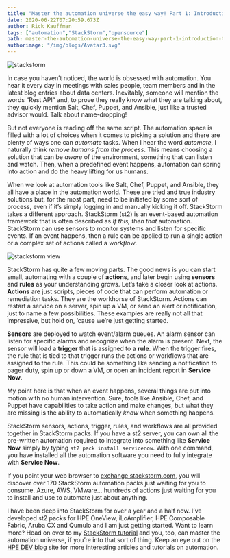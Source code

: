```yaml
---
title: "Master the automation universe the easy way! Part 1: Introduction to StackStorm"
date: 2020-06-22T07:20:59.673Z
author: Rick Kauffman 
tags: ["automation","StackStorm","opensource"]
path: master-the-automation-universe-the-easy-way-part-1-introduction-to-stack
authorimage: "/img/blogs/Avatar3.svg"
---
```

![stackstorm](https://hpe-developer-portal.s3.amazonaws.com/uploads/media/2020/6/stackstorm-1592810807425.png)

In case you haven’t noticed, the world is obsessed with automation. You hear it every day in meetings with sales people, team members and in the latest blog entries about data centers. Inevitably, someone will mention the words “Rest API” and, to prove they really know what they are talking about, they quickly mention Salt, Chef, Puppet, and Ansible, just like a trusted advisor would. Talk about name-dropping!

But not everyone is reading off the same script. The automation space is filled with a lot of choices when it comes to picking a solution and there are plenty of ways one can *automate* tasks. When I hear the word *automate*, I naturally think *remove humans from the process*.  This means choosing a solution that can be *aware* of the environment, something that can listen and watch. Then, when a predefined event happens, automation can spring into action and do the heavy lifting for us humans.

When we look at automation tools like Salt, Chef, Puppet, and Ansible, they all have a place in the automation world. These are tried and true industry solutions but, for the most part, need to be initiated by some sort of process, even if it’s simply logging in and manually kicking it off. StackStorm takes a different approach. StackStorm (st2) is an event-based automation framework that is often described as *If this, then that* automation. StackStorm can use sensors to monitor systems and listen for specific events. If an event happens, then a rule can be applied to run a single action or a complex set of actions called a *workflow*.

![stackstorm view](https://hpe-developer-portal.s3.amazonaws.com/uploads/media/2020/6/stackstorm-view-1592810817247.png)

StackStorm has quite a few moving parts. The good news is you can start small, automating with a couple of **actions**, and later begin using **sensors** and **rules** as your understanding grows. Let’s take a closer look at actions. **Actions** are just scripts, pieces of code that can perform automation or remediation tasks. They are the workhorse of StackStorm. Actions can restart a service on a server, spin up a VM, or send an alert or notification, just to name a few possibilities. These examples are really not all that impressive, but hold on, ‘cause we’re just getting started. 

**Sensors** are deployed to watch event/alarm queues. An alarm sensor can listen for specific alarms and recognize when the alarm is present. Next, the sensor will load a **trigger** that is assigned to a **rule**. When the trigger fires, the rule that is tied to that trigger runs the actions or workflows that are assigned to the rule. This could be something like sending a notification to pager duty, spin up or down a VM, or open an incident report in **Service Now**.

My point here is that when an event happens, several things are put into motion with no human intervention. Sure, tools like Ansible, Chef, and Puppet have capabilities to take action and make changes, but what they are missing is the ability to automatically *know* when something happens.

StackStorm sensors, actions, trigger, rules, and workflows are all provided together in StackStorm packs. If you have a st2 server, you can own all the pre-written automation required to integrate into something like **Service Now** simply by typing ` st2 pack install servicenow `. With one command, you have installed all the automation software you need to fully integrate with **Service Now**.

If you point your web browser to [exchange.stackstorm.com](https://exchange.stackstorm.com), you will discover over 170 StackStorm automation packs just waiting for you to consume. Azure, AWS, VMware… hundreds of actions just waiting for you to install and use to automate just about anything.

I have been deep into StackStorm for over a year and a half now. I’ve developed st2 packs for HPE OneView, iLoAmplifier, HPE Composable Fabric, Aruba CX and Qumulo and I am just getting started. Want to learn more? Head on over to my [StackStorm tutorial](https://github.com/xod442/stackstorm-tutorial) and you, too, can master the automation universe, if you’re into that sort of thing. Keep an eye out on the [HPE DEV blog](https://developer.hpe.com/blog) site for more interesting articles and tutorials on automation.
